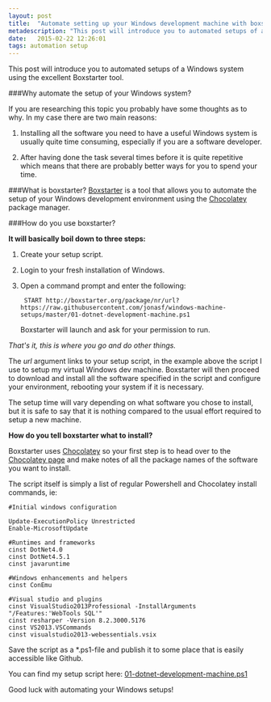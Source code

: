 ```yaml
---
layout: post
title:  "Automate setting up your Windows development machine with boxstarter"
metadescription: "This post will introduce you to automated setups of a Windows system using the excellent Boxstarter tool."
date:   2015-02-22 12:26:01
tags: automation setup
---
```


This post will introduce you to automated setups of a Windows system using the excellent Boxstarter tool.

###Why automate the setup of your Windows system?

If you are researching this topic you probably have some thoughts as to why. In my case there are two main reasons:

1. Installing all the software you need to have a useful Windows system is usually quite time consuming, especially if you are a software developer.

2. After having done the task several times before it is quite repetitive which means that there are probably better ways for you to spend your time.

###What is boxstarter?
[Boxstarter][] is a tool that allows you to automate the setup of your Windows development environment using the [Chocolatey][] package manager.

###How do you use boxstarter?

**It will basically boil down to three steps:**

1. Create your setup script.
2. Login to your fresh installation of Windows.
3. Open a command prompt and enter the following:

        START http://boxstarter.org/package/nr/url?https://raw.githubusercontent.com/jonasf/windows-machine-setups/master/01-dotnet-development-machine.ps1

	Boxstarter will launch and ask for your permission to run.

_That's it, this is where you go and do other things._

The _url_ argument links to your setup script, in the example above the script I use to setup my virtual Windows dev machine. Boxstarter will then proceed to download and install all the software specified in the script and configure your environment, rebooting your system if it is necessary.
	
The setup time will vary depending on what software you chose to install, but it is safe to say that it is nothing compared to the usual effort required to setup a new machine.

**How do you tell boxstarter what to install?**

Boxstarter uses [Chocolatey][] so your first step is to head over to the [Chocolatey page][] and make notes of all the package names of the software you want to install.

The script itself is simply a list of regular Powershell and Chocolatey install commands, ie:

    #Initial windows configuration

    Update-ExecutionPolicy Unrestricted
    Enable-MicrosoftUpdate
     
    #Runtimes and frameworks
    cinst DotNet4.0
    cinst DotNet4.5.1
    cinst javaruntime
    
    #Windows enhancements and helpers
    cinst ConEmu
    
    #Visual studio and plugins
    cinst VisualStudio2013Professional -InstallArguments "/Features:'WebTools SQL'"
    cinst resharper -Version 8.2.3000.5176
    cinst VS2013.VSCommands
    cinst visualstudio2013-webessentials.vsix


Save the script as a *.ps1-file and publish it to some place that is easily accessible like Github.

You can find my setup script here: [01-dotnet-development-machine.ps1](https://github.com/jonasf/windows-machine-setups/blob/master/01-dotnet-development-machine.ps1)

Good luck with automating your Windows setups!


[Boxstarter]: http://boxstarter.org/
[Chocolatey]: https://chocolatey.org/
[Chocolatey page]: https://chocolatey.org/
